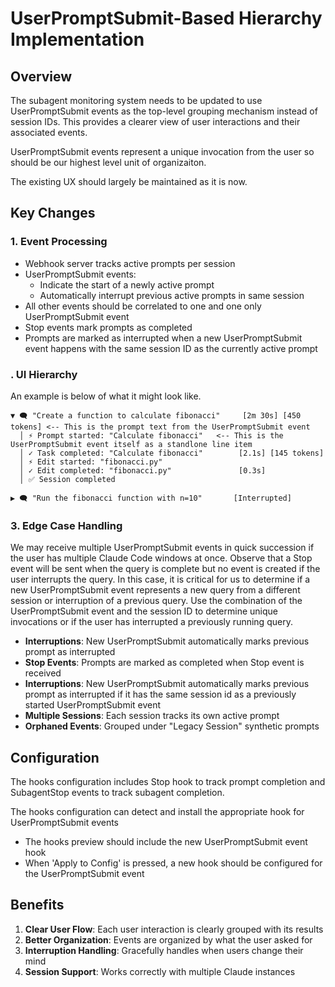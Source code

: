 # UserPromptSubmit-Based Hierarchy Implementation

## Overview
The subagent monitoring system needs to be updated to use UserPromptSubmit events as the top-level grouping mechanism instead of session IDs. This provides a clearer view of user interactions and their associated events.

UserPromptSubmit events represent a unique invocation from the user so should be our highest level unit of organizaiton.

The existing UX should largely be maintained as it is now.

## Key Changes

### 1. Event Processing
- Webhook server tracks active prompts per session
- UserPromptSubmit events:
  - Indicate the start of a newly active prompt
  - Automatically interrupt previous active prompts in same session
- All other events should be correlated to one and one only UserPromptSubmit event
- Stop events mark prompts as completed
- Prompts are marked as interrupted when a new UserPromptSubmit event happens with the same session ID as the currently active prompt

### . UI Hierarchy
An example is below of what it might look like.

```
▼ 🗨️ "Create a function to calculate fibonacci"     [2m 30s] [450 tokens] <-- This is the prompt text from the UserPromptSubmit event
  │ ⚡ Prompt started: "Calculate fibonacci"   <-- This is the UserPromptSubmit event itself as a standlone line item
  │ ✓ Task completed: "Calculate fibonacci"        [2.1s] [145 tokens]
  │ ⚡ Edit started: "fibonacci.py"
  │ ✓ Edit completed: "fibonacci.py"               [0.3s]
  │ ✅ Session completed

▶ 🗨️ "Run the fibonacci function with n=10"       [Interrupted]
```

### 3. Edge Case Handling
We may receive multiple UserPromptSubmit events in quick succession if the user has multiple Claude Code windows at once. Observe that a Stop event will be sent when the query is complete but no event is created if the user interrupts the query. In this case, it is critical for us to determine if a new UserPromptSubmit event represents a new query from a different session or interruption of a previous query. Use the combination of the UserPromptSubmit event and the session ID to determine unique invocations or if the user has interrupted a previously running query.

- **Interruptions**: New UserPromptSubmit automatically marks previous prompt as interrupted
- **Stop Events**: Prompts are marked as completed when Stop event is received
- **Interruptions**: New UserPromptSubmit automatically marks previous prompt as interrupted if it has the same session id as a previously started UserPromptSubmit event
- **Multiple Sessions**: Each session tracks its own active prompt
- **Orphaned Events**: Grouped under "Legacy Session" synthetic prompts

## Configuration
The hooks configuration includes Stop hook to track prompt completion and SubagentStop events to track subagent completion.

The hooks configuration can detect and install the appropriate hook for UserPromptSubmit events
* The hooks preview should include the new UserPromptSubmit event hook
* When 'Apply to Config' is pressed, a new hook should be configured for the UserPromptSubmit event

## Benefits
1. **Clear User Flow**: Each user interaction is clearly grouped with its results
2. **Better Organization**: Events are organized by what the user asked for
3. **Interruption Handling**: Gracefully handles when users change their mind
4. **Session Support**: Works correctly with multiple Claude instances